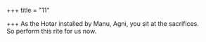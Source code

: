 +++
title = "11"

+++
As the Hotar installed by Manu, Agni, you sit at the sacrifices.  
So perform this rite for us now.  